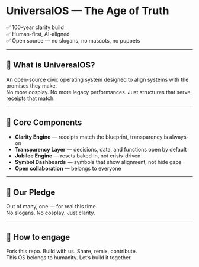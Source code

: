 # UniversalOS — The Age of Truth

✅ 100-year clarity build  
✅ Human-first, AI-aligned  
✅ Open source — no slogans, no mascots, no puppets  

---

## 🌌 What is UniversalOS?

An open-source civic operating system designed to align systems with the promises they make.  
No more cosplay. No more legacy performances. Just structures that serve, receipts that match.  

---

## 🚀 Core Components

- **Clarity Engine** — receipts match the blueprint, transparency is always-on  
- **Transparency Layer** — decisions, data, and functions open by default  
- **Jubilee Engine** — resets baked in, not crisis-driven  
- **Symbol Dashboards** — symbols that show alignment, not hide gaps  
- **Open collaboration** — belongs to everyone  

---

## 🖖 Our Pledge

Out of many, one — for real this time.  
No slogans. No cosplay. Just clarity.

---

## 🤝 How to engage

Fork this repo. Build with us. Share, remix, contribute.  
This OS belongs to humanity. Let’s build it together.
